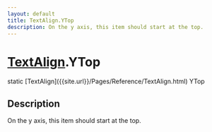 ```yaml
---
layout: default
title: TextAlign.YTop
description: On the y axis, this item should start at the top.
---
```

# [TextAlign]({{site.url}}/Pages/Reference/TextAlign.html).YTop

<div class='signature' markdown='1'>
static [TextAlign]({{site.url}}/Pages/Reference/TextAlign.html) YTop
</div>

## Description
On the y axis, this item should start at the top.

